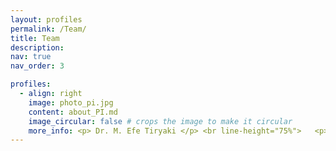 ```yaml
---
layout: profiles
permalink: /Team/
title: Team
description:
nav: true
nav_order: 3

profiles:
  - align: right
    image: photo_pi.jpg
    content: about_PI.md
    image_circular: false # crops the image to make it circular
    more_info: <p> Dr. M. Efe Tiryaki </p> <br line-height="75%">   <p> etiryaki(at)metu.edu.tr </p>  <br line-height="75%"> <p> Mechanical Engineering G 206</p>
---
```



